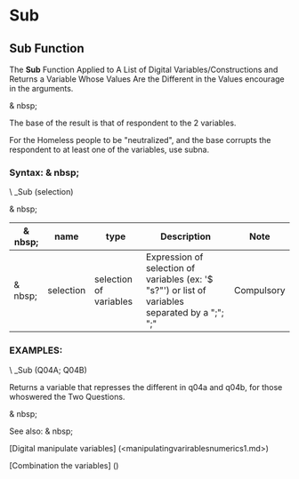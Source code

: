 # Sub

## Sub Function

The **Sub** Function Applied to A List of Digital Variables/Constructions and Returns a Variable Whose Values ​​Are the Different in the Values ​​encourage in the arguments.

& nbsp;

The base of the result is that of respondent to the 2 variables.

For the Homeless people to be "neutralized", and the base corrupts the respondent to at least one of the variables, use subna.

### Syntax: & nbsp;

\ _Sub (selection)

& nbsp;

| & nbsp; | **name** | **type** | **Description** | **Note** |
| --- | --- | --- | --- | --- |
| & nbsp; | selection | selection of variables | Expression of selection of variables (ex: '$ "s?"') or list of variables separated by a ";"; ";"| Compulsory |

### EXAMPLES:

\ _Sub (Q04A; Q04B)

Returns a variable that represses the different in q04a and q04b, for those whoswered the Two Questions.

& nbsp;

See also: & nbsp;

[Digital manipulate variables] (<manipulatingvarirablesnumerics1.md>)

[Combination the variables] (<combination thevariables1.md>)